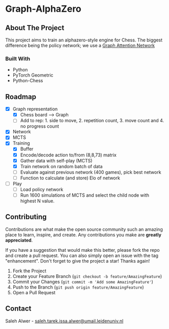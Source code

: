 # Graph-AlphaZero 
<!-- ABOUT THE PROJECT -->
## About The Project
This project aims to train an alphazero-style engine for Chess. The biggest difference being the policy network; we use a [Graph Attention Network](https://arxiv.org/abs/1710.10903)
### Built With

* Python
* PyTorch Geometric
* Python-Chess

<!-- ROADMAP -->
## Roadmap
- [x] Graph representation
  - [x] Chess board --> Graph
  - [ ] Add to rep: 1. side to move, 2. repetition count, 3. move count and 4. no progress count 
- [x] Network
- [x] MCTS 
- [x] Training 
  - [x] Buffer
  - [x] Encode/decode action to/from (8,8,73) matrix
  - [x] Gather data with self-play (MCTS)
  - [x] Train network on random batch of data
  - [ ] Evaluate against previous network (400 games), pick best network 
  - [ ] Function to calculate (and store) Elo of network
- [ ] Play  
  - [ ] Load policy network
  - [ ] Run 1600 simulations of MCTS and select the child node with highest N value.

<!-- CONTRIBUTING -->
## Contributing

Contributions are what make the open source community such an amazing place to learn, inspire, and create. Any contributions you make are **greatly appreciated**.

If you have a suggestion that would make this better, please fork the repo and create a pull request. You can also simply open an issue with the tag "enhancement".
Don't forget to give the project a star! Thanks again!

1. Fork the Project
2. Create your Feature Branch (`git checkout -b feature/AmazingFeature`)
3. Commit your Changes (`git commit -m 'Add some AmazingFeature'`)
4. Push to the Branch (`git push origin feature/AmazingFeature`)
5. Open a Pull Request

<!-- CONTACT -->
## Contact

Saleh Alwer - saleh.tarek.issa.alwer@umail.leidenuniv.nl


